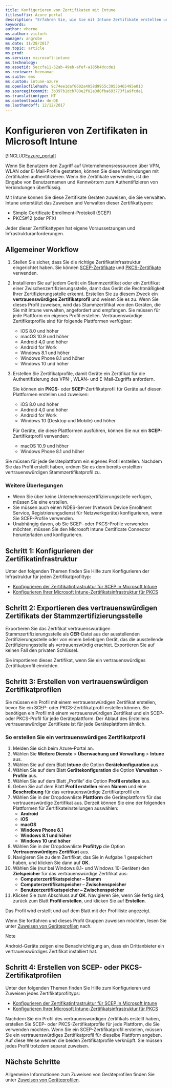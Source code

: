 ```yaml
---
title: Konfigurieren von Zertifikaten mit Intune
titlesuffix: Azure portal
description: "Erfahren Sie, wie Sie mit Intune Zertifikate erstellen und zuweisen, mit denen Sie WLAN-, VPN- und andere Verbindungen sichern können.\""
keywords: 
author: vhorne
ms.author: victorh
manager: angrobe
ms.date: 11/28/2017
ms.topic: article
ms.prod: 
ms.service: microsoft-intune
ms.technology: 
ms.assetid: 5eccfa11-52ab-49eb-afef-a185b4dccde1
ms.reviewer: heenamac
ms.suite: ems
ms.custom: intune-azure
ms.openlocfilehash: 9c74ee1daf6602a4958d9955c3955b465495e013
ms.sourcegitcommit: 3b397b1dcb780e2f82a3d8fba693773f1a9fcde1
ms.translationtype: HT
ms.contentlocale: de-DE
ms.lasthandoff: 12/12/2017
---
```

# <a name="how-to-configure-certificates-in-microsoft-intune"></a>Konfigurieren von Zertifikaten in Microsoft Intune

[!INCLUDE[azure_portal](./includes/azure_portal.md)]

Wenn Sie Benutzern den Zugriff auf Unternehmensressourcen über VPN, WLAN oder E-Mail-Profile gestatten, können Sie diese Verbindungen mit Zertifikaten authentifizieren. Wenn Sie Zertifikate verwenden, ist die Eingabe von Benutzernamen und Kennwörtern zum Authentifizieren von Verbindungen überflüssig.

Mit Intune können Sie diese Zertifikate Geräten zuweisen, die Sie verwalten. Intune unterstützt das Zuweisen und Verwalten dieser Zertifikattypen:

- Simple Certificate Enrollment-Protokoll (SCEP)
- PKCS#12 (oder PFX)

Jeder dieser Zertifikattypen hat eigene Voraussetzungen und Infrastrukturanforderungen.

## <a name="general-workflow"></a>Allgemeiner Workflow

1. Stellen Sie sicher, dass Sie die richtige Zertifikatinfrastruktur eingerichtet haben. Sie können [SCEP-Zertifikate](certificates-scep-configure.md) und [PKCS-Zertifikate](certficates-pfx-configure.md) verwenden.
2. Installieren Sie auf jedem Gerät ein Stammzertifikat oder ein Zertifikat einer Zwischenzertifizierungsstelle, damit das Gerät die Rechtmäßigkeit Ihrer Zertifizierungsstelle erkennt. Erstellen Sie zu diesem Zweck ein **vertrauenswürdiges Zertifikatprofil** und weisen Sie es zu. Wenn Sie dieses Profil zuweisen, wird das Stammzertifikat von den Geräten, die Sie mit Intune verwalten, angefordert und empfangen. Sie müssen für jede Plattform ein eigenes Profil erstellen. Vertrauenswürdige Zertifikatprofile sind für folgende Plattformen verfügbar:
    - iOS 8.0 und höher
    - macOS 10.9 und höher
    - Android 4,0 und höher
    - Android for Work
    - Windows 8.1 und höher
    - Windows Phone 8.1 und höher
    - Windows 10 und höher
3. Erstellen Sie Zertifikatprofile, damit Geräte ein Zertifikat für die Authentifizierung des VPN-, WLAN- und E-Mail-Zugriffs anfordern.

   Sie können ein **PKCS**- oder **SCEP**-Zertifikatprofil für Geräte auf diesen Plattformen erstellen und zuweisen:

   - iOS 8.0 und höher
   - Android 4,0 und höher
   - Android for Work
   - Windows 10 (Desktop und Mobile) und höher

   Für Geräte, die diese Plattformen ausführen, können Sie nur ein **SCEP**-Zertifikatprofil verwenden:

   - macOS 10.9 und höher
   - Windows Phone 8.1 und höher

Sie müssen für jede Geräteplattform ein eigenes Profil erstellen. Nachdem Sie das Profil erstellt haben, ordnen Sie es dem bereits erstellten vertrauenswürdigen Stammzertifikatprofil zu.

### <a name="further-considerations"></a>Weitere Überlegungen

- Wenn Sie über keine Unternehmenszertifizierungsstelle verfügen, müssen Sie eine erstellen.
- Sie müssen auch einen NDES-Server (Network Device Enrollment Service, Registrierungsdienst für Netzwerkgeräte) konfigurieren, wenn Sie SCEP-Profile verwenden.
- Unabhängig davon, ob Sie SCEP- oder PKCS-Profile verwenden möchten, müssen Sie den Microsoft Intune Certificate Connector herunterladen und konfigurieren.


## <a name="step-1-configure-your-certificate-infrastructure"></a>Schritt 1: Konfigurieren der Zertifikatinfrastruktur

Unter den folgenden Themen finden Sie Hilfe zum Konfigurieren der Infrastruktur für jeden Zertifikatprofiltyp:

- [Konfigurieren der Zertifikatinfrastruktur für SCEP in Microsoft Intune](certificates-scep-configure.md)
- [Konfigurieren Ihrer Microsoft Intune-Zertifikatsinfrastruktur für PKCS](certficates-pfx-configure.md)


## <a name="step-2-export-your-trusted-root-ca-certificate"></a>Schritt 2: Exportieren des vertrauenswürdigen Zertifikats der Stammzertifizierungsstelle

Exportieren Sie das Zertifikat vertrauenswürdigen Stammzertifizierungsstelle als **CER**-Datei aus der ausstellenden Zertifizierungsstelle oder von einem beliebigen Gerät, das die ausstellende Zertifizierungsstelle als vertrauenswürdig erachtet. Exportieren Sie auf keinen Fall den privaten Schlüssel.

Sie importieren dieses Zertifikat, wenn Sie ein vertrauenswürdiges Zertifikatprofil einrichten.

## <a name="step-3-create-trusted-certificate-profiles"></a>Schritt 3: Erstellen von vertrauenswürdigen Zertifikatprofilen
Sie müssen ein Profil mit einem vertrauenswürdigen Zertifikat erstellen, bevor Sie ein SCEP- oder PKCS-Zertifikatprofil erstellen können. Sie benötigen ein Profil mit einem vertrauenswürdigen Zertifikat und ein SCEP- oder PKCS-Profil für jede Geräteplattform. Der Ablauf des Erstellens vertrauenswürdiger Zertifikate ist für jede Geräteplattform ähnlich.

### <a name="to-create-a-trusted-certificate-profile"></a>So erstellen Sie ein vertrauenswürdiges Zertifikatprofil

1. Melden Sie sich beim Azure-Portal an.
2. Wählen Sie **Weitere Dienste** > **Überwachung und Verwaltung** > **Intune** aus.
3. Wählen Sie auf dem Blatt **Intune** die Option **Gerätekonfiguration** aus.
2. Wählen Sie auf dem Blatt **Gerätekonfiguration** die Option **Verwalten** > **Profile** aus.
3. Wählen Sie auf dem Blatt „Profile“ die Option **Profil erstellen** aus.
4. Geben Sie auf dem Blatt **Profil erstellen** einen **Namen** und eine **Beschreibung** für das vertrauenswürdige Zertifikatprofil ein.
5. Wählen Sie in der Dropdownliste **Plattform** die Geräteplattform für das vertrauenswürdige Zertifikat aus. Derzeit können Sie eine der folgenden Plattformen für Zertifikateinstellungen auswählen:
    - **Android**
    - **iOS**
    - **macOS**
    - **Windows Phone 8.1**
    - **Windows 8.1 und höher**
    - **Windows 10 und höher**
6. Wählen Sie in der Dropdownliste **Profiltyp** die Option **Vertrauenswürdiges Zertifikat** aus.
7. Navigieren Sie zu dem Zertifikat, das Sie in Aufgabe 1 gespeichert haben, und klicken Sie dann auf **OK**.
8. Wählen Sie (nur bei Windows 8.1- und Windows 10-Geräten) den **Zielspeicher** für das vertrauenswürdige Zertifikat aus:
    - **Computerzertifikatspeicher – Stamm**
    - **Computerzertifikatspeicher – Zwischenspeicher**
    - **Benutzerzertifikatspeicher – Zwischenspeicher**
8. Klicken Sie zum Abschluss auf **OK**. Navigieren Sie, wenn Sie fertig sind, zurück zum Blatt **Profil erstellen**, und klicken Sie auf **Erstellen**.

Das Profil wird erstellt und auf dem Blatt mit der Profilliste angezeigt.

Wenn Sie fortfahren und dieses Profil Gruppen zuweisen möchten, lesen Sie unter [Zuweisen von Geräteprofilen](device-profile-assign.md) nach.


> [!Note]
> Android-Geräte zeigen eine Benachrichtigung an, dass ein Drittanbieter ein vertrauenswürdiges Zertifikat installiert hat.

## <a name="step-4-create-scep-or-pkcs-certificate-profiles"></a>Schritt 4: Erstellen von SCEP- oder PKCS-Zertifikatprofilen

Unter den folgenden Themen finden Sie Hilfe zum Konfigurieren und Zuweisen jedes Zertifikatprofiltyps:

- [Konfigurieren der Zertifikatinfrastruktur für SCEP in Microsoft Intune](certificates-scep-configure.md)
- [Konfigurieren Ihrer Microsoft Intune-Zertifikatsinfrastruktur für PKCS](certficates-pfx-configure.md)

Nachdem Sie ein Profil des vertrauenswürdigen Zertifikats erstellt haben, erstellen Sie SCEP- oder PKCS-Zertifikatprofile für jede Plattform, die Sie verwenden möchten. Wenn Sie ein SCEP-Zertifikatprofil erstellen, müssen Sie ein vertrauenswürdiges Zertifikatprofil für dieselbe Plattform angeben. Auf diese Weise werden die beiden Zertifikatprofile verknüpft. Sie müssen jedes Profil trotzdem separat zuweisen.


## <a name="next-steps"></a>Nächste Schritte
Allgemeine Informationen zum Zuweisen von Geräteprofilen finden Sie unter [Zuweisen von Geräteprofilen](device-profile-assign.md).
